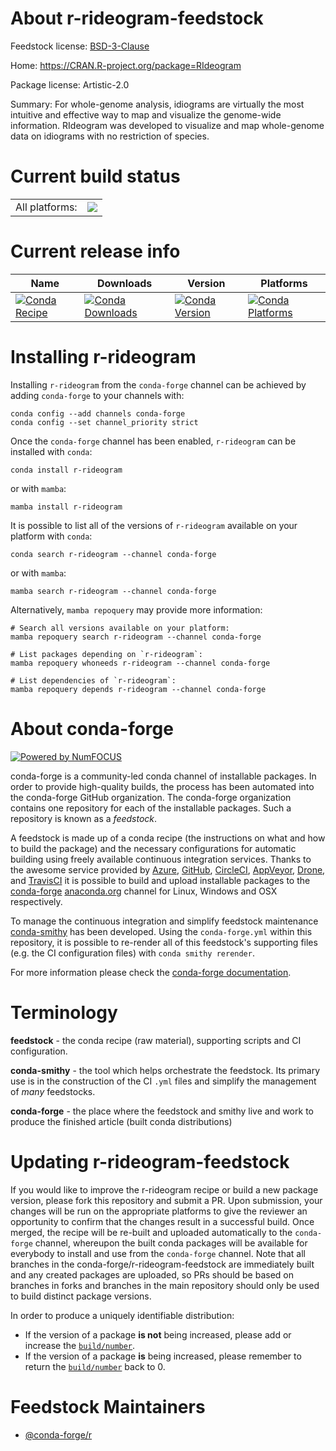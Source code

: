 About r-rideogram-feedstock
===========================

Feedstock license: [BSD-3-Clause](https://github.com/conda-forge/r-rideogram-feedstock/blob/main/LICENSE.txt)

Home: https://CRAN.R-project.org/package=RIdeogram

Package license: Artistic-2.0

Summary: For whole-genome analysis, idiograms are virtually the most intuitive and effective way to map and visualize the genome-wide information. RIdeogram was developed to visualize and map whole-genome data on idiograms with no restriction of species.

Current build status
====================


<table><tr><td>All platforms:</td>
    <td>
      <a href="https://dev.azure.com/conda-forge/feedstock-builds/_build/latest?definitionId=8891&branchName=main">
        <img src="https://dev.azure.com/conda-forge/feedstock-builds/_apis/build/status/r-rideogram-feedstock?branchName=main">
      </a>
    </td>
  </tr>
</table>

Current release info
====================

| Name | Downloads | Version | Platforms |
| --- | --- | --- | --- |
| [![Conda Recipe](https://img.shields.io/badge/recipe-r--rideogram-green.svg)](https://anaconda.org/conda-forge/r-rideogram) | [![Conda Downloads](https://img.shields.io/conda/dn/conda-forge/r-rideogram.svg)](https://anaconda.org/conda-forge/r-rideogram) | [![Conda Version](https://img.shields.io/conda/vn/conda-forge/r-rideogram.svg)](https://anaconda.org/conda-forge/r-rideogram) | [![Conda Platforms](https://img.shields.io/conda/pn/conda-forge/r-rideogram.svg)](https://anaconda.org/conda-forge/r-rideogram) |

Installing r-rideogram
======================

Installing `r-rideogram` from the `conda-forge` channel can be achieved by adding `conda-forge` to your channels with:

```
conda config --add channels conda-forge
conda config --set channel_priority strict
```

Once the `conda-forge` channel has been enabled, `r-rideogram` can be installed with `conda`:

```
conda install r-rideogram
```

or with `mamba`:

```
mamba install r-rideogram
```

It is possible to list all of the versions of `r-rideogram` available on your platform with `conda`:

```
conda search r-rideogram --channel conda-forge
```

or with `mamba`:

```
mamba search r-rideogram --channel conda-forge
```

Alternatively, `mamba repoquery` may provide more information:

```
# Search all versions available on your platform:
mamba repoquery search r-rideogram --channel conda-forge

# List packages depending on `r-rideogram`:
mamba repoquery whoneeds r-rideogram --channel conda-forge

# List dependencies of `r-rideogram`:
mamba repoquery depends r-rideogram --channel conda-forge
```


About conda-forge
=================

[![Powered by
NumFOCUS](https://img.shields.io/badge/powered%20by-NumFOCUS-orange.svg?style=flat&colorA=E1523D&colorB=007D8A)](https://numfocus.org)

conda-forge is a community-led conda channel of installable packages.
In order to provide high-quality builds, the process has been automated into the
conda-forge GitHub organization. The conda-forge organization contains one repository
for each of the installable packages. Such a repository is known as a *feedstock*.

A feedstock is made up of a conda recipe (the instructions on what and how to build
the package) and the necessary configurations for automatic building using freely
available continuous integration services. Thanks to the awesome service provided by
[Azure](https://azure.microsoft.com/en-us/services/devops/), [GitHub](https://github.com/),
[CircleCI](https://circleci.com/), [AppVeyor](https://www.appveyor.com/),
[Drone](https://cloud.drone.io/welcome), and [TravisCI](https://travis-ci.com/)
it is possible to build and upload installable packages to the
[conda-forge](https://anaconda.org/conda-forge) [anaconda.org](https://anaconda.org/)
channel for Linux, Windows and OSX respectively.

To manage the continuous integration and simplify feedstock maintenance
[conda-smithy](https://github.com/conda-forge/conda-smithy) has been developed.
Using the ``conda-forge.yml`` within this repository, it is possible to re-render all of
this feedstock's supporting files (e.g. the CI configuration files) with ``conda smithy rerender``.

For more information please check the [conda-forge documentation](https://conda-forge.org/docs/).

Terminology
===========

**feedstock** - the conda recipe (raw material), supporting scripts and CI configuration.

**conda-smithy** - the tool which helps orchestrate the feedstock.
                   Its primary use is in the construction of the CI ``.yml`` files
                   and simplify the management of *many* feedstocks.

**conda-forge** - the place where the feedstock and smithy live and work to
                  produce the finished article (built conda distributions)


Updating r-rideogram-feedstock
==============================

If you would like to improve the r-rideogram recipe or build a new
package version, please fork this repository and submit a PR. Upon submission,
your changes will be run on the appropriate platforms to give the reviewer an
opportunity to confirm that the changes result in a successful build. Once
merged, the recipe will be re-built and uploaded automatically to the
`conda-forge` channel, whereupon the built conda packages will be available for
everybody to install and use from the `conda-forge` channel.
Note that all branches in the conda-forge/r-rideogram-feedstock are
immediately built and any created packages are uploaded, so PRs should be based
on branches in forks and branches in the main repository should only be used to
build distinct package versions.

In order to produce a uniquely identifiable distribution:
 * If the version of a package **is not** being increased, please add or increase
   the [``build/number``](https://docs.conda.io/projects/conda-build/en/latest/resources/define-metadata.html#build-number-and-string).
 * If the version of a package **is** being increased, please remember to return
   the [``build/number``](https://docs.conda.io/projects/conda-build/en/latest/resources/define-metadata.html#build-number-and-string)
   back to 0.

Feedstock Maintainers
=====================

* [@conda-forge/r](https://github.com/conda-forge/r/)

